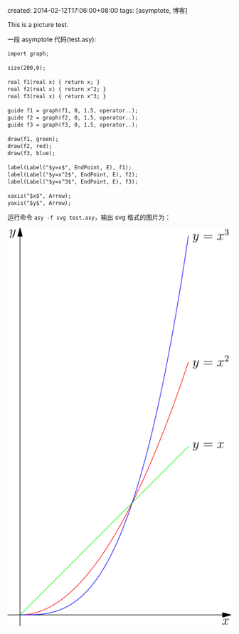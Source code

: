 created: 2014-02-12T17:06:00+08:00
tags: [asymptote, 博客]

This is a picture test.

一段 asymptote 代码(test.asy):

```
import graph;

size(200,0);

real f1(real x) { return x; }
real f2(real x) { return x^2; }
real f3(real x) { return x^3; }

guide f1 = graph(f1, 0, 1.5, operator..);
guide f2 = graph(f2, 0, 1.5, operator..);
guide f3 = graph(f3, 0, 1.5, operator..);

draw(f1, green);
draw(f2, red);
draw(f3, blue);

label(Label("$y=x$", EndPoint, E), f1);
label(Label("$y=x^2$", EndPoint, E), f2);
label(Label("$y=x^3$", EndPoint, E), f3);

xaxis("$x$", Arrow);
yaxis("$y$", Arrow);
```

运行命令 `asy -f svg test.asy`，输出 svg 格式的图片为：

![test](/media/asy/test.svg)
